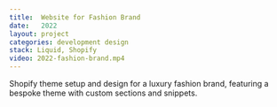 ```yaml
---
title:  Website for Fashion Brand
date:   2022
layout: project
categories: development design
stack: Liquid, Shopify
video: 2022-fashion-brand.mp4
---
```


Shopify theme setup and design for a luxury fashion brand, featuring a bespoke theme with custom sections and snippets.


